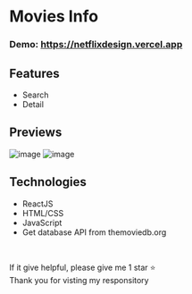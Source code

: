 # Movies Info

### Demo: https://netflixdesign.vercel.app

## Features
- Search
- Detail

## Previews
![image](https://user-images.githubusercontent.com/50391243/207373961-a2c3c34d-95ca-4693-aa06-25f5f048af4b.png)
![image](https://user-images.githubusercontent.com/50391243/207375409-03d939a9-79af-48d8-b0a4-cb9b105d75f9.png)


## Technologies
- ReactJS
- HTML/CSS
- JavaScript
- Get database API from themoviedb.org

</br>

<p>If it give helpful, please give me 1 star ⭐<br/>
Thank you for visting my responsitory</p>
